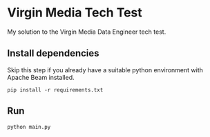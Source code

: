 # Virgin Media Tech Test
My solution to the Virgin Media Data Engineer tech test.

## Install dependencies
Skip this step if you already have a suitable python environment with Apache Beam installed.

```pip install -r requirements.txt```

## Run
```python main.py```
